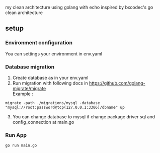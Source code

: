 my clean architecture using golang with echo inspired by bxcodec's go clean architecture
## setup

### Environment configuration
You can settings your environment in env.yaml  
### Database migration
1. Create database as in your env.yaml
2. Run migration with following docs in https://github.com/golang-migrate/migrate  
   Example :  
```
migrate -path ./migrations/mysql -database "mysql://root:password@tcp(127.0.0.1:3306)/dbname" up
```
3. You can change database to mysql if change package driver sql and config_connection at main.go  

### Run App
```
go run main.go
```
